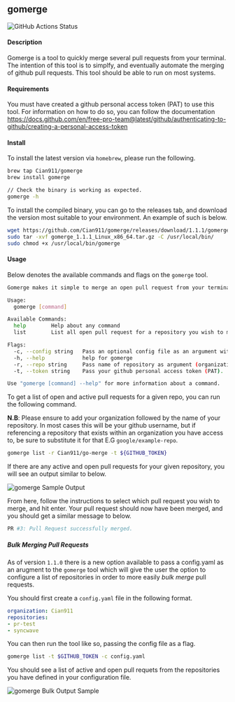 ## gomerge
![GitHub Actions Status](https://github.com/Cian911/gomerge/workflows/Release/badge.svg)

#### Description
Gomerge is a tool to quickly merge several pull requests from your terminal. The intention of this tool is to simplfy, and eventually automate the merging of github pull requests. This tool should be able to run on most systems.

#### Requirements

You must have created a github personal access token (PAT) to use this tool. For information on how to do so, you can follow the documentation https://docs.github.com/en/free-pro-team@latest/github/authenticating-to-github/creating-a-personal-access-token

#### Install 

To install the latest version via `homebrew`, please run the following.

```bash
brew tap Cian911/gomerge
brew install gomerge

// Check the binary is working as expected.
gomerge -h
```

To install the compiled binary, you can go to the releases tab, and download the version most suitable to your environment. An example of such is below.

```bash
wget https://github.com/Cian911/gomerge/releases/download/1.1.1/gomerge_1.1.1_Linux_x86_64.tar.gz
sudo tar -xvf gomerge_1.1.1_Linux_x86_64.tar.gz -C /usr/local/bin/
sudo chmod +x /usr/local/bin/gomerge
```
#### Usage

Below denotes the available commands and flags on the `gomerge` tool.

```bash
Gomerge makes it simple to merge an open pull request from your terminal.

Usage:
  gomerge [command]

Available Commands:
  help        Help about any command
  list        List all open pull request for a repository you wish to merge.

Flags:
  -c, --config string   Pass an optional config file as an argument with list of repositories.
  -h, --help            help for gomerge
  -r, --repo string     Pass name of repository as argument (organization/repo).
  -t, --token string    Pass your github personal access token (PAT).

Use "gomerge [command] --help" for more information about a command.
```

To get a list of open and active pull requests for a given repo, you can run the following command.

**N.B**: Please ensure to add your organization followed by the name of your repository. In most cases this will be your github username, but if referencing a repository that exists within an organization you have access to, be sure to substitute it for that E.G `google/example-repo`.

```bash
gomerge list -r Cian911/go-merge -t ${GITHUB_TOKEN}
```

If there are any active and open pull requests for your given repository, you will see an output similar to below.

![gomerge Sample Output](https://i.imgur.com/UIsiEGd.png)

From here, follow the instructions to select which pull request you wish to merge, and hit enter. Your pull request should now have been merged, and you should get a similar message to below.

```bash
PR #3: Pull Request successfully merged.
```

##### Bulk Merging Pull Requests

As of version `1.1.0` there is a new option available to pass a config.yaml as an arugment to the `gomerge` tool which will give the user the option to configure a list of repositories in order to more easily _bulk merge_ pull requests.

You should first create a `config.yaml` file in the following format.

```yaml
organization: Cian911
repositories:
- pr-test
- syncwave
```

You can then run the tool like so, passing the config file as a flag.

```bash
gomerge list -t $GITHUB_TOKEN -c config.yaml
```

You should see a list of active and open pull requets from the repositories you have defined in your configuration file.

![gomerge Bulk Output Sample](https://imgur.com/zROhCYV.png)
